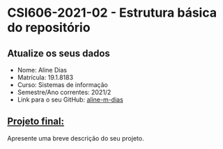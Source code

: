 # **CSI606-2021-02 - Estrutura básica do repositório**

## Atualize os seus dados

- Nome: Aline Dias
- Matrícula: 19.1.8183
- Curso: Sistemas de informação
- Semestre/Ano correntes: 2021/2
- Link para o seu GitHub: [aline-m-dias](https://github.com/aline-m-dias)

## [Projeto final:](./Projeto/README.md)

Apresente uma breve descrição do seu projeto.
